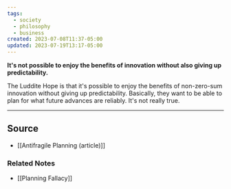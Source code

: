 ```yaml
---
tags:
  - society
  - philosophy
  - business
created: 2023-07-08T11:37-05:00
updated: 2023-07-19T13:17-05:00
---
```

**It's not possible to enjoy the benefits of innovation without also giving up predictability.**

The Luddite Hope is that it's possible to enjoy the benefits of non-zero-sum innovation without giving up predictability. Basically, they want to be able to plan for what future advances are reliably. It's not really true.

---

## Source
- [[Antifragile Planning (article)]]

### Related Notes
- [[Planning Fallacy]]
